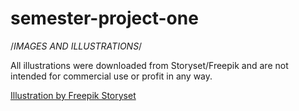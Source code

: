 # semester-project-one



/*IMAGES AND ILLUSTRATIONS*/

All illustrations were downloaded from Storyset/Freepik and are not intended for commercial use or profit in any way.

<a href="https://storyset.com">Illustration by Freepik Storyset</a>
 
